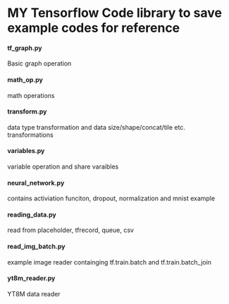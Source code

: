 # MY Tensorflow Code library to save example codes for reference
#### tf\_graph.py         
Basic graph operation   
#### math\_op.py          
math operations   
#### transform.py         
data type transformation and data size/shape/concat/tile etc. transformations   
#### variables.py         
variable operation and share varaibles   
#### neural\_network.py   
contains activiation funciton, dropout, normalization and mnist example   
#### reading\_data.py     
read from placeholder, tfrecord, queue, csv   
#### read\_img\_batch.py  
example image reader containging tf.train.batch and tf.train.batch\_join   
#### yt8m\_reader.py      
YT8M data reader
